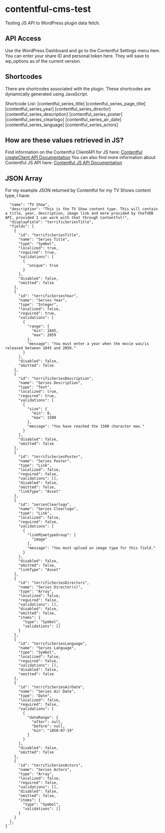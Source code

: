 # contentful-cms-test
Testing JS API to WordPress plugin data fetch.

## API Access
Use the WordPress Dashboard and go to the Contentful Settings menu item. You can enter your share ID and personal token here. They will save to wp_options as of the current version.

## Shortcodes
There are shortcodes associated with the plugin. These shortcodes are dynamically generated using JavaScript. 

Shortcode List:
[contentful_series_title]
[contentful_series_page_title]
[contentful_series_year]
[contentful_series_director]
[contentful_series_description]
[contentful_series_poster]
[contentful_series_clearlogo]
[contentful_series_air_date]
[contentful_series_language]
[contentful_series_actors]

## How are these values retrieved in JS?

Find information on the Contentful ClientAPI for JS here: [Contentful createClient API Documentation](https://contentful.github.io/contentful.js/contentful/10.5.2/functions/createClient.html)
You can also find more information about Contentful JS API here: [Contentful JS API Documentation](https://contentful.github.io/contentful.js/contentful/10.5.2/index.html)

## JSON Array
For my example JSON returned by Contentful for my TV Shows content type, I have:

```{
  "name": "TV Show",
  "description": "This is the TV Show content type. This will contain a title, year, description, image link and more provided by theTVDB API, provided I can work with that through Contentful!",
  "displayField": "terrificSeriesTitle",
  "fields": [
    {
      "id": "terrificSeriesTitle",
      "name": "Series Title",
      "type": "Symbol",
      "localized": true,
      "required": true,
      "validations": [
        {
          "unique": true
        }
      ],
      "disabled": false,
      "omitted": false
    },
    {
      "id": "terrificSeriesYear",
      "name": "Series Year",
      "type": "Integer",
      "localized": false,
      "required": true,
      "validations": [
        {
          "range": {
            "min": 1845,
            "max": 2059
          },
          "message": "You must enter a year when the movie was/is released between 1845 and 2059."
        }
      ],
      "disabled": false,
      "omitted": false
    },
    {
      "id": "terrificSeriesDescription",
      "name": "Series Description",
      "type": "Text",
      "localized": true,
      "required": true,
      "validations": [
        {
          "size": {
            "min": 0,
            "max": 1500
          },
          "message": "You have reached the 1500 character max."
        }
      ],
      "disabled": false,
      "omitted": false
    },
    {
      "id": "terrificSeriesPoster",
      "name": "Series Poster",
      "type": "Link",
      "localized": false,
      "required": false,
      "validations": [],
      "disabled": false,
      "omitted": false,
      "linkType": "Asset"
    },
    {
      "id": "seriesClearlogo",
      "name": "Series Clearlogo",
      "type": "Link",
      "localized": false,
      "required": false,
      "validations": [
        {
          "linkMimetypeGroup": [
            "image"
          ],
          "message": "You must upload an image type for this field."
        }
      ],
      "disabled": false,
      "omitted": false,
      "linkType": "Asset"
    },
    {
      "id": "terrificSeriesDirectors",
      "name": "Series Director(s)",
      "type": "Array",
      "localized": false,
      "required": false,
      "validations": [],
      "disabled": false,
      "omitted": false,
      "items": {
        "type": "Symbol",
        "validations": []
      }
    },
    {
      "id": "terrificSeriesLanguage",
      "name": "Series Language",
      "type": "Symbol",
      "localized": false,
      "required": false,
      "validations": [],
      "disabled": false,
      "omitted": false
    },
    {
      "id": "terrificSeriesAirDate",
      "name": "Series Air Date",
      "type": "Date",
      "localized": false,
      "required": false,
      "validations": [
        {
          "dateRange": {
            "after": null,
            "before": null,
            "min": "1850-07-19"
          }
        }
      ],
      "disabled": false,
      "omitted": false
    },
    {
      "id": "terrificSeriesActors",
      "name": "Series Actors",
      "type": "Array",
      "localized": false,
      "required": false,
      "validations": [],
      "disabled": false,
      "omitted": false,
      "items": {
        "type": "Symbol",
        "validations": []
      }
    }
  ],
}```
